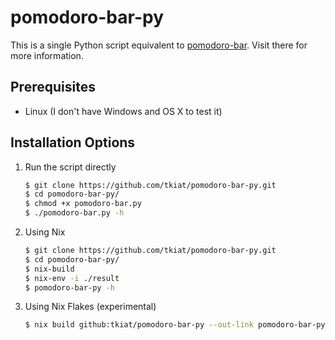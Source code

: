 # pomodoro-bar-py

This is a single Python script equivalent to [pomodoro-bar](https://github.com/tkiat/pomodoro-bar). Visit there for more information.

## Prerequisites

- Linux (I don't have Windows and OS X to test it)
<!-- - pyxdg (optional, included with Nix installation option) -->

## Installation Options

1. Run the script directly
    ```bash
    $ git clone https://github.com/tkiat/pomodoro-bar-py.git
    $ cd pomodoro-bar-py/
    $ chmod +x pomodoro-bar.py
    $ ./pomodoro-bar.py -h
    ```
1. Using Nix
    ```bash
    $ git clone https://github.com/tkiat/pomodoro-bar-py.git
    $ cd pomodoro-bar-py/
    $ nix-build
    $ nix-env -i ./result
    $ pomodoro-bar-py -h
    ```
1. Using Nix Flakes (experimental)
    ```bash
    $ nix build github:tkiat/pomodoro-bar-py --out-link pomodoro-bar-py-result && nix-env -i ./pomodoro-bar-py-result
    ```
